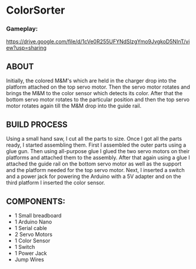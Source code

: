 # ColorSorter

### Gameplay:
https://drive.google.com/file/d/1cVe0R255UFYNdSIzgYmo9JvgkoD5NInT/view?usp=sharing

## **ABOUT**
Initially, the colored M&M's which are held in the charger drop into the platform attached on the top servo motor.
Then the servo motor rotates and brings the M&M to the color sensor which detects its color.
After that the bottom servo motor rotates to the particular position and then the top servo motor rotates again till the M&M drop into the guide rail.

## **BUILD PROCESS**
Using a small hand saw, I cut all the parts to size.
Once I got all the parts ready, I started assembling them. First I assembled the outer parts using a glue gun.
Then using all-purpose glue I glued the two servo motors on their platforms and attached them to the assembly.
After that again using a glue I attached the guide rail on the bottom servo motor as well as the support and the platform needed for the top servo motor.
Next, I inserted a switch and a power jack for powering the Arduino with a 5V adapter and on the third platform I inserted the color sensor.


## **COMPONENTS**:
- 1 Small breadboard 
- 1 Arduino Nano
- 1 Serial cable
- 2 Servo Motors
- 1 Color Sensor
- 1 Switch
- 1 Power Jack
- Jump Wires
